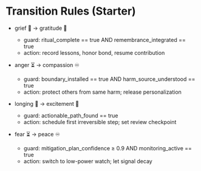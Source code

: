 # Transition Rules (Starter)

- grief 🔄 → gratitude 🎵
  - guard: ritual_complete == true AND remembrance_integrated == true
  - action: record lessons, honor bond, resume contribution

- anger ⏳ → compassion ♾️
  - guard: boundary_installed == true AND harm_source_understood == true
  - action: protect others from same harm; release personalization

- longing 🔄 → excitement 🎵
  - guard: actionable_path_found == true
  - action: schedule first irreversible step; set review checkpoint

- fear ⏳ → peace ♾️
  - guard: mitigation_plan_confidence ≥ 0.9 AND monitoring_active == true
  - action: switch to low-power watch; let signal decay
